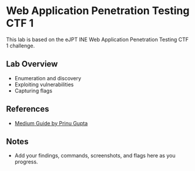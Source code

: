 # Web Application Penetration Testing CTF 1

This lab is based on the eJPT INE Web Application Penetration Testing CTF 1 challenge.

## Lab Overview
- Enumeration and discovery
- Exploiting vulnerabilities
- Capturing flags

## References
- [Medium Guide by Prinu Gupta](https://prinugupta.medium.com/web-application-penetration-testing-ctf-1-ejpt-ine-55003913cc05)

## Notes
- Add your findings, commands, screenshots, and flags here as you progress.

